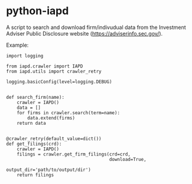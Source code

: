 # python-iapd

A script to search and download firm/indivudual data from the Investment Adviser Public Disclosure website (https://adviserinfo.sec.gov/).

Example: 
```
import logging

from iapd.crawler import IAPD
from iapd.utils import crawler_retry

logging.basicConfig(level=logging.DEBUG)


def search_firm(name):
    crawler = IAPD()
    data = []
    for firms in crawler.search(term=name):
        data.extend(firms)
    return data


@crawler_retry(default_value=dict())
def get_filings(crd):
    crawler = IAPD()
    filings = crawler.get_firm_filings(crd=crd,
                                       download=True,
                                       output_dir='path/to/output/dir')   
    return filings
```
